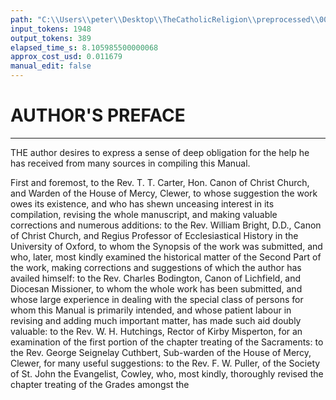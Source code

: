 ```yaml
---
path: "C:\\Users\\peter\\Desktop\\TheCatholicReligion\\preprocessed\\00011.jpg"
input_tokens: 1948
output_tokens: 389
elapsed_time_s: 8.105985500000068
approx_cost_usd: 0.011679
manual_edit: false
---
```

# AUTHOR'S PREFACE

---

THE author desires to express a sense of deep obligation for the help he has received from many sources in compiling this Manual.

First and foremost, to the Rev. T. T. Carter, Hon. Canon of Christ Church, and Warden of the House of Mercy, Clewer, to whose suggestion the work owes its existence, and who has shewn unceasing interest in its compilation, revising the whole manuscript, and making valuable corrections and numerous additions: to the Rev. William Bright, D.D., Canon of Christ Church, and Regius Professor of Ecclesiastical History in the University of Oxford, to whom the Synopsis of the work was submitted, and who, later, most kindly examined the historical matter of the Second Part of the work, making corrections and suggestions of which the author has availed himself: to the Rev. Charles Bodington, Canon of Lichfield, and Diocesan Missioner, to whom the whole work has been submitted, and whose large experience in dealing with the special class of persons for whom this Manual is primarily intended, and whose patient labour in revising and adding much important matter, has made such aid doubly valuable: to the Rev. W. H. Hutchings, Rector of Kirby Misperton, for an examination of the first portion of the chapter treating of the Sacraments: to the Rev. George Seignelay Cuthbert, Sub-warden of the House of Mercy, Clewer, for many useful suggestions: to the Rev. F. W. Puller, of the Society of St. John the Evangelist, Cowley, who, most kindly, thoroughly revised the chapter treating of the Grades amongst the